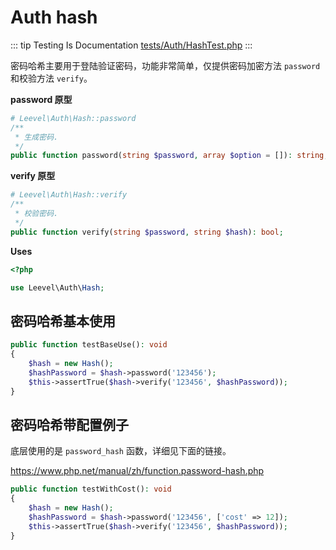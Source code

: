 # Auth hash

::: tip Testing Is Documentation
[tests/Auth/HashTest.php](https://github.com/hunzhiwange/framework/blob/master/tests/Auth/HashTest.php)
:::
    
密码哈希主要用于登陆验证密码，功能非常简单，仅提供密码加密方法 `password` 和校验方法 `verify`。

**password 原型**

``` php
# Leevel\Auth\Hash::password
/**
 * 生成密码.
 */
public function password(string $password, array $option = []): string;
```

**verify 原型**

``` php
# Leevel\Auth\Hash::verify
/**
 * 校验密码.
 */
public function verify(string $password, string $hash): bool;
```


**Uses**

``` php
<?php

use Leevel\Auth\Hash;
```

## 密码哈希基本使用

``` php
public function testBaseUse(): void
{
    $hash = new Hash();
    $hashPassword = $hash->password('123456');
    $this->assertTrue($hash->verify('123456', $hashPassword));
}
```
    
## 密码哈希带配置例子

底层使用的是 `password_hash` 函数，详细见下面的链接。

<https://www.php.net/manual/zh/function.password-hash.php>


``` php
public function testWithCost(): void
{
    $hash = new Hash();
    $hashPassword = $hash->password('123456', ['cost' => 12]);
    $this->assertTrue($hash->verify('123456', $hashPassword));
}
```